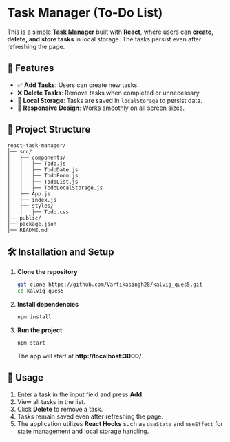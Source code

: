 # Task Manager (To-Do List)

This is a simple **Task Manager** built with **React**, where users can **create, delete, and store tasks** in local storage. The tasks persist even after refreshing the page.

## 🚀 Features
- ✅ **Add Tasks**: Users can create new tasks.
- ❌ **Delete Tasks**: Remove tasks when completed or unnecessary.
- 💾 **Local Storage**: Tasks are saved in `localStorage` to persist data.
- 🎨 **Responsive Design**: Works smoothly on all screen sizes.

## 📂 Project Structure
```
react-task-manager/
│── src/
│   ├── components/
│   │   ├── Todo.js
│   │   ├── TodoDate.js
│   │   ├── TodoForm.js
│   │   ├── TodoList.js
│   │   ├── TodoLocalStorage.js
│   ├── App.js
│   ├── index.js
│   ├── styles/
│   │   ├── Todo.css
│── public/
│── package.json
│── README.md
```

## 🛠️ Installation and Setup
1. **Clone the repository**
   ```bash
   git clone https://github.com/Vartikasingh28/kalvig_ques5.git
   cd kalvig_ques5
   ```

2. **Install dependencies**
   ```bash
   npm install
   ```

3. **Run the project**
   ```bash
   npm start
   ```
   The app will start at **http://localhost:3000/**.

## 📝 Usage
1. Enter a task in the input field and press **Add**.
2. View all tasks in the list.
3. Click **Delete** to remove a task.
4. Tasks remain saved even after refreshing the page.
5. The application utilizes **React Hooks** such as `useState` and `useEffect` for state management and local storage handling.
